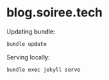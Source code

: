 blog.soiree.tech
================

Updating bundle:

```bash
bundle update
```

Serving locally:

```bash
bundle exec jekyll serve
```

